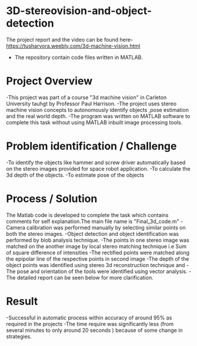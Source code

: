 # 3D-stereovision-and-object-detection
The project report and the video can be found here- https://tusharvora.weebly.com/3d-machine-vision.html
- The repository contain code files written in MATLAB.
# Project Overview
-This project was part of  a course "3d machine vision" in Carleton University tauhgt by Professor Paul Harrison.
-The project uses stereo machine vision concepts to autonomously identify objects ,pose estimation and the real world depth.
-The program was written on MATLAB software to complete this task without using MATLAB inbuilt image processing tools.

# Problem identification / Challenge
-To identify the objects like hammer and screw driver automatically based on the stereo images provided for space robot application.
-To calculate the 3d depth of the objects.
-To estimate pose of the objects

# Process / Solution
The Matlab code is developed to complete the task which contains comments for self explanation.The main file name is "Final_3d_code.m"
-Camera calibration was performed manually by selecting similar points on both the stereo images.
-Object detection and object identification was performed by blob analysis technique.
-The points in one stereo image was matched on the another image by local stereo matching technique i.e Sum of square difference of intensities
-The rectified points were matched along the epipolar line of the respective points in second image 
-The depth of the object points was identified using stereo 3d reconstruction technique and
-The pose and orientation of the tools were identified using vector analysis.
-The detailed report can be seen below for more clarification.
 
# Result
-Successful in automatic process within accuracy of around 95% as required in the projects
-The time require was significantly less (from several minutes to only around 20 seconds ) because of some change in strategies.
